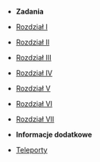 - **Zadania**
- [Rozdział I](sekcje/zadania/rozdzial_i.md)
- [Rozdział II](sekcje/zadania/rozdzial_ii.md)
- [Rozdział III](sekcje/zadania/rozdzial_iii.md)
- [Rozdział IV](sekcje/zadania/rozdzial_iv.md)
- [Rozdział V](sekcje/zadania/rozdzial_v.md)
- [Rozdział VI](sekcje/zadania/rozdzial_vi.md)
- [Rozdział VII](sekcje/zadania/rozdzial_vii.md)

- **Informacje dodatkowe**
- [Teleporty](sekcje/informacje-dodatkowe/teleporty.md)
